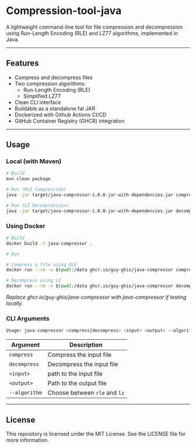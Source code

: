 # Compression-tool-java

A lightweight command-line tool for file compression and decompression using Run-Length Encoding (RLE) and LZ77 algorithms, implemented in Java.

---
## Features

- Compress and decompress files
- Two compression algorithms:
  - Run-Length Encoding (RLE)
  - Simplified LZ77
- Clean CLI interface
- Buildable as a standalone fat JAR
- Dockerized with Github Actions CI/CD
- GitHub Container Registry (GHCR) integration

---
## Usage

### Local (with Maven)

```bash
# Build
mvn clean package

# Run (RLE Compression)
java -jar target/java-compressor-1.0.0-jar-with-dependencies.jar compress input.txt output.rle --algorithm rle

# Run (LZ Decompression)
java -jar target/java-compressor-1.0.0-jar-with-dependencies.jar decompress output.lz input.txt --algorithm lz
```

### Using Docker

```bash
# Build
docker build -t java-compressor .

# Run

# Compress a file using RLE
docker run --rm -v $(pwd):/data ghcr.io/guy-ghis/java-compressor compress /data/input.txt /data/output.rle --algorithm rle

# Decompress using LZ
docker run --rm -v $(pwd):/data ghcr.io/guy-ghis/java-compressor decompress /data/output.lz /data/input.txt --algorithm lz

```
*Replace ghcr.io/guy-ghis/java-compressor with java-compressor if testing locally.*

### CLI Arguments
```bash
Usage: java-compressor <compress|decompress> <input> <output> --algorithm <rle|lz>
```

| Argument      | Description                   |
|---------------|-------------------------------|
| `compress`    | Compress the input file       |
| `decompress`  | Decompress the input file     |
| `<input>`     | path to the input file        |
| `<output>`    | Path to the output file       |
| `--algorithm` | Choose between `rle` and `lz` |

---
## License

This repository is licensed under the MIT License. See the LICENSE file for more information.
